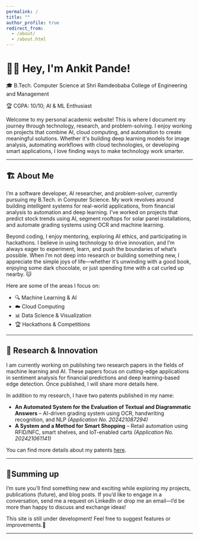 ```yaml
---
permalink: /
title: ""
author_profile: true
redirect_from: 
  - /about/
  - /about.html
---
```

# 👋🏼 Hey, I'm Ankit Pande!

🎓 B.Tech. Computer Science at Shri Ramdeobaba College of Engineering and Management

🏆 CGPA: 10/10;  AI & ML Enthusiast

Welcome to my personal academic website! This is where I document my journey through technology, research, and problem-solving. I enjoy working on projects that combine AI, cloud computing, and automation to create meaningful solutions. Whether it's building deep learning models for image analysis, automating workflows with cloud technologies, or developing smart applications, I love finding ways to make technology work smarter.  


---

## 🏗️ About Me  
I’m a software developer, AI researcher, and problem-solver, currently pursuing my B.Tech. in Computer Science. My work revolves around building intelligent systems for real-world applications, from financial analysis to automation and deep learning. I’ve worked on projects that predict stock trends using AI, segment rooftops for solar panel installations, and automate grading systems using OCR and machine learning.  

Beyond coding, I enjoy mentoring, exploring AI ethics, and participating in hackathons. I believe in using technology to drive innovation, and I’m always eager to experiment, learn, and push the boundaries of what’s possible. When I’m not deep into research or building something new, I appreciate the simple joys of life—whether it’s unwinding with a good book, enjoying some dark chocolate, or just spending time with a cat curled up nearby. :cat:

Here are some of the areas I focus on:  

- 🔍 Machine Learning & AI
- ☁️ Cloud Computing
- 📊 Data Science & Visualization
- 🏆 Hackathons & Competitions

---

## 🔬 Research & Innovation  
I am currently working on publishing two research papers in the fields of machine learning and AI. These papers focus on cutting-edge applications in sentiment analysis for financial predictions and deep learning-based edge detection. Once published, I will share more details here.  

In addition to my research, I have two patents published in my name:  

- **An Automated System for the Evaluation of Textual and Diagrammatic Answers** – AI-driven grading system using OCR, handwriting recognition, and NLP
*(Application No. 202421087294)*
- **A System and a Method for Smart Shopping** – Retail automation using RFID/NFC, smart shelves, and IoT-enabled carts 
*(Application No. 202421061141)*

You can find more details about my patents [here](https://iprsearch.ipindia.gov.in/PublicSearch/PublicationSearch/ApplicationStatus).  


---
## 📖Summing up
I’m sure you’ll find something new and exciting while exploring my projects, publications (future), and blog posts. If you’d like to engage in a conversation, send me a request on LinkedIn or drop me an email—I’d be more than happy to discuss and exchange ideas!  

This site is still under development! Feel free to suggest features or improvements.🍫

---